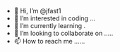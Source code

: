 - 👋 Hi, I’m @jfast1 
- 👀 I’m interested in coding ...
- 🌱 I’m currently learning .
- 💞️ I’m looking to collaborate on .....
- 📫 How to reach me ......

<!---
jfast1/jfast1 is a ✨ special ✨ repository because its `README.md` (this file) appears on your GitHub profile.
You can click the Preview link to take a look at your changes.
--->
